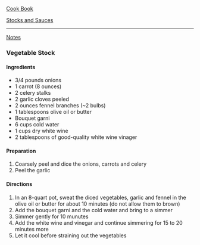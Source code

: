 [Cook Book](https://github.com/vmsmith/CookBook/blob/master/README.md)  

[Stocks and Sauces](https://github.com/vmsmith/CookBook/blob/master/sauces.md)  

-----  

[Notes](https://github.com/vmsmith/CookBook/blob/master/notes.md)  

### Vegetable Stock  

#### Ingredients  

* 3/4 pounds onions  
* 1 carrot (8 ounces)  
* 2 celery stalks    
* 2 garlic cloves peeled  
* 2 ounces fennel branches (~2 bulbs)  
* 1 tablespoons olive oil or butter  
* Bouquet garni  
* 6 cups cold water  
* 1 cups dry white wine  
* 2 tablespoons of good-quality white wine vinager  

#### Preparation  

1. Coarsely peel and dice the onions, carrots and celery  
2. Peel the garlic

#### Directions

1. In an 8-quart pot, sweat the diced vegetables, garlic and fennel in the olive oil or butter for about 10 minutes (do not allow them to brown)      
2. Add the bouquet garni and the cold water and bring to a simmer  
3. Simmer gently for 10 munutes    
4. Add the white wine and vinegar and continue simmering for 15 to 20 minutes more    
5. Let it cool before straining out the vegetables    

